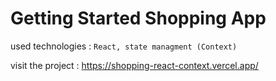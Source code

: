 # Getting Started Shopping App

used technologies : `React, state managment (Context)`

visit the project : https://shopping-react-context.vercel.app/